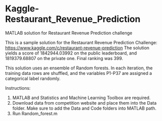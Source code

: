 # Kaggle-Restaurant_Revenue_Prediction
MATLAB solution for Restaurant Revenue Prediction challenge

This is a sample solution for the Restaurant Revenue Prediction Challenge:
https://www.kaggle.com/c/restaurant-revenue-prediction
The solution yields a score of 1842944.03992 on the public leaderboard, and 1819379.68807 on the private one. Final ranking was 399.

This solution uses an ensemble of Random forests. In each iteration, the training data rows are shuffled, and the variables P1-P37 are assigned a categorical label randomly. 

Instructions:

1. MATLAB and Statistics and Machine Learning Toolbox are required.
2. Download data from competition website and place them into the Data folder. Make sure to add the Data and Code folders into MATLAB path.
3. Run Random_forest.m

